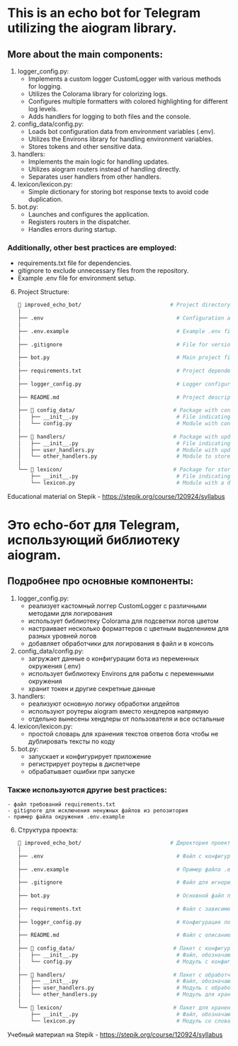 # This is an echo bot for Telegram utilizing the aiogram library.

## More about the main components:
1. logger_config.py:
    - Implements a custom logger CustomLogger with various methods for logging.
    - Utilizes the Colorama library for colorizing logs.
    - Configures multiple formatters with colored highlighting for different log levels.
    - Adds handlers for logging to both files and the console.
2. config_data/config.py:
    - Loads bot configuration data from environment variables (.env).
    - Utilizes the Environs library for handling environment variables.
    - Stores tokens and other sensitive data.
3. handlers:
    - Implements the main logic for handling updates.
    - Utilizes aiogram routers instead of handling directly.
    - Separates user handlers from other handlers.
4. lexicon/lexicon.py:
    - Simple dictionary for storing bot response texts to avoid code duplication.
5. bot.py:
    - Launches and configures the application.
    - Registers routers in the dispatcher.
    - Handles errors during startup.

### Additionally, other best practices are employed:
- requirements.txt file for dependencies.
- gitignore to exclude unnecessary files from the repository.
- Example .env file for environment setup.

6. Project Structure:
    ```bash
    📁 improved_echo_bot/                            # Project directory, main bot file.
    │
    ├── .env                                          # Configuration and secrets file.
    │
    ├── .env.example                                  # Example .env file for other developers.
    │
    ├── .gitignore                                    # File for version control system to ignore specified files.
    │
    ├── bot.py                                        # Main project file, entry point.
    │
    ├── requirements.txt                              # Project dependencies file.
    │
    ├── logger_config.py                              # Logger configuration.
    │
    ├── README.md                                     # Project description file.
    │
    ├── 📁 config_data/                               # Package with configuration data.
    │   ├── __init__.py                               # File indicating that the directory is a Python package.
    │   └── config.py                                 # Module with configuration data.
    │ 
    ├── 📁 handlers/                                  # Package with update handlers.
    │   ├── __init__.py                               # File indicating that the directory is a Python package.
    │   ├── user_handlers.py                          # Module with update handlers from the user with bot logic.
    │   └── other_handlers.py                         # Module to store handler that will process messages.
    │ 
    └── 📁 lexicon/                                   # Package for storing bot lexicons.
        ├── __init__.py                               # File indicating that the directory is a Python package.
        └── lexicon.py                                # Module with a dictionary of command mappings and displayed texts.
    ```
Educational material on Stepik - https://stepik.org/course/120924/syllabus




# Это echo-бот для Telegram, использующий библиотеку aiogram.

## Подробнее про основные компоненты:
1. logger_config.py:
    - реализует кастомный логгер CustomLogger с различными методами для логирования
    - использует библиотеку Colorama для подсветки логов цветом
    - настраивает несколько форматтеров с цветным выделением для разных уровней логов
    - добавляет обработчики для логирования в файл и в консоль
2. config_data/config.py:
    - загружает данные о конфигурации бота из переменных окружения (.env)
    - использует библиотеку Environs для работы с переменными окружения
    - хранит токен и другие секретные данные
3. handlers:
    - реализуют основную логику обработки апдейтов
    - используют роутеры aiogram вместо хендлеров напрямую
    - отдельно вынесены хендлеры от пользователя и все остальные
4. lexicon/lexicon.py:
    - простой словарь для хранения текстов ответов бота чтобы не дублировать тексты по коду
5. bot.py:
    - запускает и конфигурирует приложение
    - регистрирует роутеры в диспетчере
    - обрабатывает ошибки при запуске
   
### Также используются другие best practices:
    - файл требований requirements.txt
    - gitignore для исключения ненужных файлов из репозитория
    - пример файла окружения .env.example

6. Структура проекта:
    ```bash
    📁 improved_echo_bot/                            # Директория проекта, основной файл бота.
    │
    ├── .env                                          # Файл с конфигурацией и секретами.
    │
    ├── .env.example                                  # Пример файла .env для других разработчиков.
    │
    ├── .gitignore                                    # Файл для игнорирования файлов системой контроля версий.
    │
    ├── bot.py                                        # Основной файл проекта, точка входа.
    │
    ├── requirements.txt                              # Файл с зависимостями проекта.
    │
    ├── logger_config.py                              # Конфигурация логгера.
    │
    ├── README.md                                     # Файл с описанием проекта.
    │
    ├── 📁 config_data/                               # Пакет с конфигурационными данными.
    │   ├── __init__.py                               # Файл, обозначающий, что директория является пакетом Python.
    │   └── config.py                                 # Модуль с конфигурационными данными.
    │ 
    ├── 📁 handlers/                                  # Пакет с обработчиками апдейтов.
    │   ├── __init__.py                               # Файл, обозначающий, что директория является пакетом Python.
    │   ├── user_handlers.py                          # Модуль с обработчиками апдейтов от пользователя с логикой бота
    │   └── other_handlers.py                         # Модуль для хранения хэндлера, который будет обрабатывать сообщения
    │ 
    └── 📁 lexicon/                                   # Пакет для хранения словарей бота
        ├── __init__.py                               # Файл, обозначающий, что директория является пакетом Python.
        └── lexicon.py                                # Модуль со словарем соответствий команд и отображаемых текстов
    ```
Учебный материал на Stepik - https://stepik.org/course/120924/syllabus